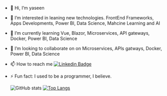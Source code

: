 - 👋 Hi, I’m yaseen
- 👀 I’m interested in leaning new technologies. FrontEnd Frameworks, Apps Developments, Power BI, Data Science, Mahcine Learning and AI
- 🌱 I’m currently learning Vue, Blazor, Microservices, API gateways, Docker, Power BI, Data Science
- 💞️ I’m looking to collaborate on on Microservices, APIs gatways, Docker, Power BI, Data Science
- 📫 How to reach me <a href="https://www.linkedin.com/in/yaseen733/" rel="nofollow"><img src="https://camo.githubusercontent.com/69b5ee1e2ac5d96f1cf20f6da5d286ac644478494a0faa333de91d8b55bb7679/68747470733a2f2f696d672e736869656c64732e696f2f62616467652f2d4c696e6b6564496e2d626c75653f7374796c653d666c61742d737175617265266c6f676f3d4c696e6b6564696e266c6f676f436f6c6f723d7768697465266c696e6b3d68747470733a2f2f7777772e6c696e6b6564696e2e636f6d2f696e2f686166697a6d7568616d6d6164617a65656d2f" alt="Linkedin Badge" data-canonical-src="https://img.shields.io/badge/-LinkedIn-blue?style=flat-square&amp;logo=Linkedin&amp;logoColor=white&amp;link=https://www.linkedin.com/in/yaseen733/" style="max-width: 100%;"></a>
- ⚡ Fun fact: I used to be a programmer, I believe.
     
     ![GitHub stats](https://github-readme-stats.vercel.app/api?username=myaseen85&&show_icons=true&hide_border=false&title_color=349DF0&icon_color=349DF0&text_color=#000000&bg_color=#f0f5f1)  [![Top Langs](https://github-readme-stats.vercel.app/api/top-langs/?username=myaseen85&layout=compact&text_color=#000000&bg_color=#f0f5f1&hide_border=fasle&title_color=349DF0)](https://github.com/anuraghazra/github-readme-stats)
     
<!---
myaseen85/myaseen85 is a ✨ special ✨ repository because its `README.md` (this file) appears on your GitHub profile.
You can click the Preview link to take a look at your changes.
--->
